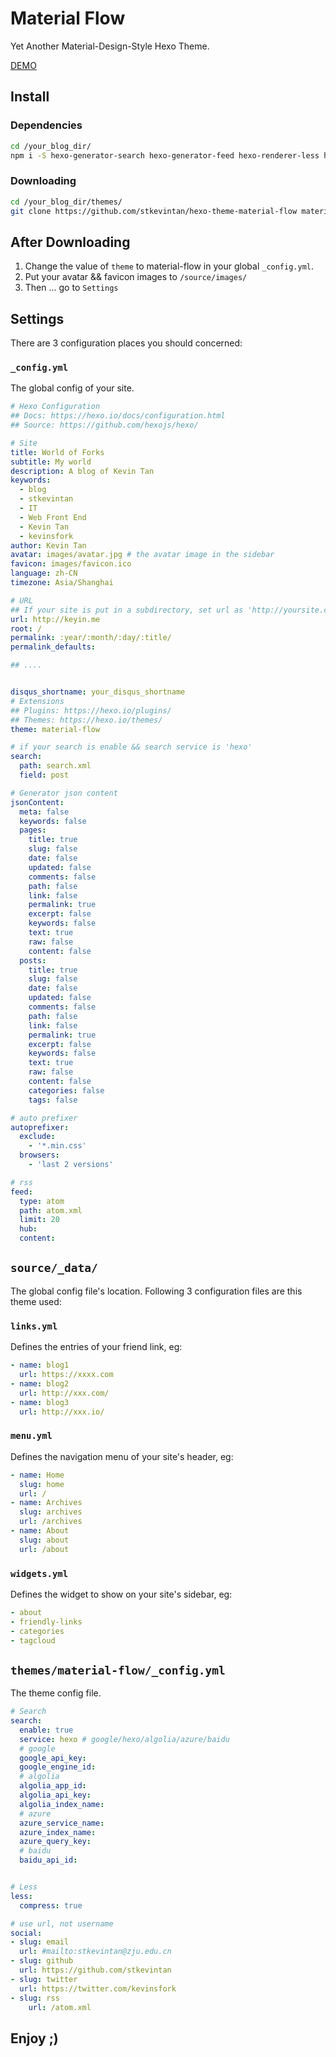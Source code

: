 # Material Flow

Yet Another Material-Design-Style Hexo Theme.

[DEMO](http://keyin.me)


## Install
### Dependencies
```bash
cd /your_blog_dir/
npm i -S hexo-generator-search hexo-generator-feed hexo-renderer-less hexo-autoprefixer
```
### Downloading
```bash
cd /your_blog_dir/themes/
git clone https://github.com/stkevintan/hexo-theme-material-flow material-flow
```

## After Downloading

1. Change the value of `theme` to material-flow in your global `_config.yml`.
2. Put your avatar && favicon  images to `/source/images/`
3. Then ... go to `Settings`



## Settings

There are 3 configuration places you should concerned:

### `_config.yml`  
The global config of your site.
```yaml
# Hexo Configuration
## Docs: https://hexo.io/docs/configuration.html
## Source: https://github.com/hexojs/hexo/

# Site
title: World of Forks
subtitle: My world
description: A blog of Kevin Tan
keywords:
  - blog
  - stkevintan
  - IT
  - Web Front End
  - Kevin Tan
  - kevinsfork
author: Kevin Tan
avatar: images/avatar.jpg # the avatar image in the sidebar
favicon: images/favicon.ico
language: zh-CN
timezone: Asia/Shanghai

# URL
## If your site is put in a subdirectory, set url as 'http://yoursite.com/child' and root as '/child/'
url: http://keyin.me
root: /
permalink: :year/:month/:day/:title/
permalink_defaults:

## ....


disqus_shortname: your_disqus_shortname
# Extensions
## Plugins: https://hexo.io/plugins/
## Themes: https://hexo.io/themes/
theme: material-flow

# if your search is enable && search service is 'hexo'
search:
  path: search.xml
  field: post

# Generator json content
jsonContent:
  meta: false
  keywords: false
  pages:
    title: true
    slug: false
    date: false
    updated: false
    comments: false
    path: false
    link: false
    permalink: true
    excerpt: false
    keywords: false
    text: true
    raw: false
    content: false
  posts:
    title: true
    slug: false
    date: false
    updated: false
    comments: false
    path: false
    link: false
    permalink: true
    excerpt: false
    keywords: false
    text: true
    raw: false
    content: false
    categories: false
    tags: false

# auto prefixer
autoprefixer:
  exclude:
    - '*.min.css'
  browsers:
    - 'last 2 versions'

# rss
feed:
  type: atom
  path: atom.xml
  limit: 20
  hub:
  content:
```

## `source/_data/`
The global config file's location. Following 3 configuration files are this theme used:
### `links.yml` 
Defines the entries of your friend link, eg:
```yaml
- name: blog1
  url: https://xxxx.com
- name: blog2
  url: http://xxx.com/
- name: blog3
  url: http://xxx.io/
```

### `menu.yml` 
Defines the navigation menu of your site's header, eg:
```yaml
- name: Home
  slug: home
  url: /
- name: Archives
  slug: archives
  url: /archives
- name: About
  slug: about
  url: /about
```

### `widgets.yml`
Defines the widget to show on your site's sidebar, eg:
```yaml
- about
- friendly-links
- categories
- tagcloud
```


## `themes/material-flow/_config.yml` 
The theme config file.
```yaml
# Search
search: 
  enable: true
  service: hexo # google/hexo/algolia/azure/baidu
  # google 
  google_api_key:
  google_engine_id:
  # algolia
  algolia_app_id:
  algolia_api_key:
  algolia_index_name:
  # azure
  azure_service_name:
  azure_index_name:
  azure_query_key:
  # baidu
  baidu_api_id:


# Less
less:
  compress: true

# use url, not username
social:
- slug: email
  url: #mailto:stkevintan@zju.edu.cn
- slug: github
  url: https://github.com/stkevintan
- slug: twitter
  url: https://twitter.com/kevinsfork
- slug: rss
	url: /atom.xml
```



## Enjoy ;)